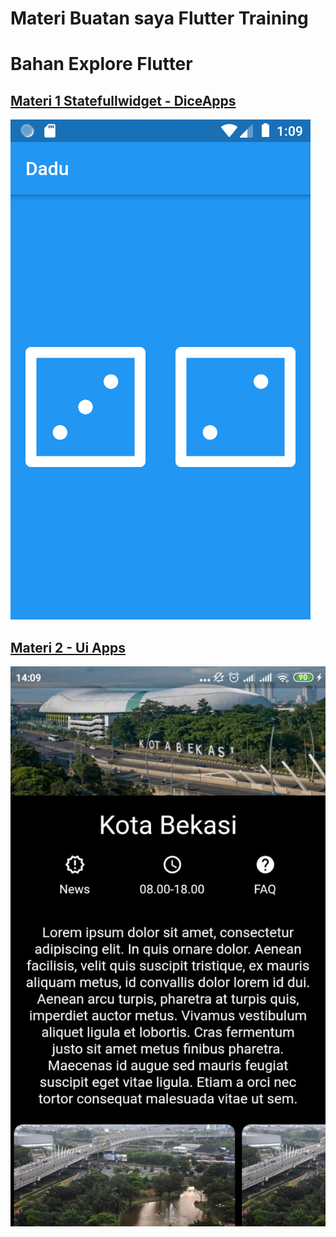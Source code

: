 # Materi Buatan saya Flutter Training
# Bahan Explore Flutter

## [Materi 1 Statefullwidget - DiceApps](https://github.com/herry88/flutterwebhozz_3/tree/master/diceapps) 

![image](https://github.com/herry88/flutterwebhozz_3/blob/master/diceapps/output.png)

## [Materi 2 - Ui Apps](https://github.com/herry88/flutterwebhozz_3/tree/master/uiexplore)
![image](https://github.com/herry88/flutterwebhozz_3/blob/master/uiexplore/outpt.jpeg)
